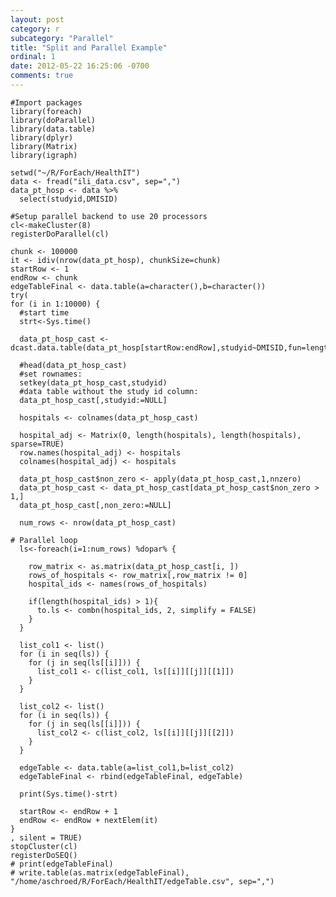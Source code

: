 ```yaml
---
layout: post
category: r
subcategory: "Parallel"
title: "Split and Parallel Example"
ordinal: 1
date: 2012-05-22 16:25:06 -0700
comments: true
---
```

<!--break-->

    #Import packages
    library(foreach)
    library(doParallel)
    library(data.table)
    library(dplyr)
    library(Matrix)
    library(igraph)

    setwd("~/R/ForEach/HealthIT")
    data <- fread("ili_data.csv", sep=",")
    data_pt_hosp <- data %>%
      select(studyid,DMISID)

    #Setup parallel backend to use 20 processors
    cl<-makeCluster(8)
    registerDoParallel(cl)

    chunk <- 100000
    it <- idiv(nrow(data_pt_hosp), chunkSize=chunk)
    startRow <- 1
    endRow <- chunk
    edgeTableFinal <- data.table(a=character(),b=character())
    try(
    for (i in 1:10000) {
      #start time
      strt<-Sys.time()

      data_pt_hosp_cast <- dcast.data.table(data_pt_hosp[startRow:endRow],studyid~DMISID,fun=length)

      #head(data_pt_hosp_cast)
      #set rownames:
      setkey(data_pt_hosp_cast,studyid)
      #data table without the study id column:
      data_pt_hosp_cast[,studyid:=NULL]

      hospitals <- colnames(data_pt_hosp_cast)

      hospital_adj <- Matrix(0, length(hospitals), length(hospitals), sparse=TRUE)
      row.names(hospital_adj) <- hospitals
      colnames(hospital_adj) <- hospitals

      data_pt_hosp_cast$non_zero <- apply(data_pt_hosp_cast,1,nnzero)
      data_pt_hosp_cast <- data_pt_hosp_cast[data_pt_hosp_cast$non_zero > 1,]
      data_pt_hosp_cast[,non_zero:=NULL]

      num_rows <- nrow(data_pt_hosp_cast)

    # Parallel loop
      ls<-foreach(i=1:num_rows) %dopar% {

        row_matrix <- as.matrix(data_pt_hosp_cast[i, ])
        rows_of_hospitals <- row_matrix[,row_matrix != 0]
        hospital_ids <- names(rows_of_hospitals)

        if(length(hospital_ids) > 1){
          to.ls <- combn(hospital_ids, 2, simplify = FALSE)
        }
      }

      list_col1 <- list()
      for (i in seq(ls)) {
        for (j in seq(ls[[i]])) {
          list_col1 <- c(list_col1, ls[[i]][[j]][[1]])
        }
      }

      list_col2 <- list()
      for (i in seq(ls)) {
        for (j in seq(ls[[i]])) {
          list_col2 <- c(list_col2, ls[[i]][[j]][[2]])
        }
      }

      edgeTable <- data.table(a=list_col1,b=list_col2)
      edgeTableFinal <- rbind(edgeTableFinal, edgeTable)

      print(Sys.time()-strt)

      startRow <- endRow + 1
      endRow <- endRow + nextElem(it)
    }
    , silent = TRUE)
    stopCluster(cl)
    registerDoSEQ()
    # print(edgeTableFinal)
    # write.table(as.matrix(edgeTableFinal), "/home/aschroed/R/ForEach/HealthIT/edgeTable.csv", sep=",")
